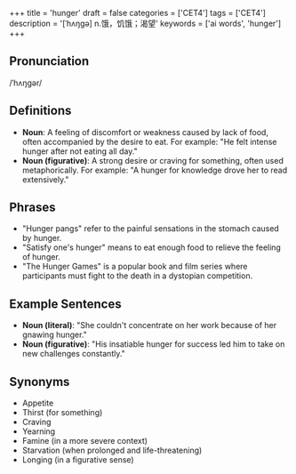 +++
title = 'hunger'
draft = false
categories = ['CET4']
tags = ['CET4']
description = '[ˈhʌŋgə] n.饿，饥饿；渴望'
keywords = ['ai words', 'hunger']
+++

## Pronunciation
/ˈhʌŋɡər/

## Definitions
- **Noun**: A feeling of discomfort or weakness caused by lack of food, often accompanied by the desire to eat. For example: "He felt intense hunger after not eating all day."
- **Noun (figurative)**: A strong desire or craving for something, often used metaphorically. For example: "A hunger for knowledge drove her to read extensively."

## Phrases
- "Hunger pangs" refer to the painful sensations in the stomach caused by hunger.
- "Satisfy one's hunger" means to eat enough food to relieve the feeling of hunger.
- "The Hunger Games" is a popular book and film series where participants must fight to the death in a dystopian competition.

## Example Sentences
- **Noun (literal)**: "She couldn't concentrate on her work because of her gnawing hunger."
- **Noun (figurative)**: "His insatiable hunger for success led him to take on new challenges constantly."

## Synonyms
- Appetite
- Thirst (for something)
- Craving
- Yearning
- Famine (in a more severe context) 
- Starvation (when prolonged and life-threatening)
- Longing (in a figurative sense)
